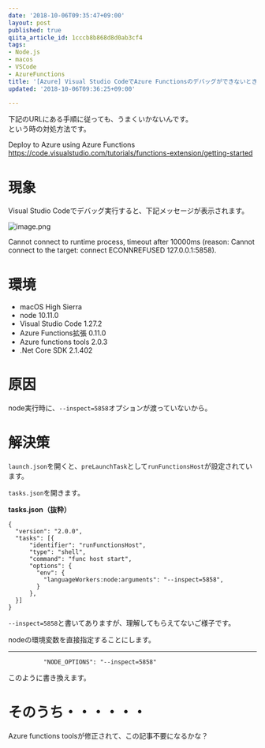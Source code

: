 ```yaml
---
date: '2018-10-06T09:35:47+09:00'
layout: post
published: true
qiita_article_id: 1cccb8b868d8d0ab3cf4
tags:
- Node.js
- macos
- VSCode
- AzureFunctions
title: '[Azure] Visual Studio CodeでAzure Functionsのデバッグができないとき'
updated: '2018-10-06T09:36:25+09:00'

---
```

下記のURLにある手順に従っても、うまくいかないんです。  
という時の対処方法です。  
  
Deploy to Azure using Azure Functions  
https://code.visualstudio.com/tutorials/functions-extension/getting-started  
  
# 現象  
  
Visual Studio Codeでデバッグ実行すると、下記メッセージが表示されます。  
  
![image.png](/assets/images/83d3f37c-d424-24a7-71c5-c4c3f24cd894.png)  
  
Cannot connect to runtime process, timeout after 10000ms (reason: Cannot connect to the target: connect ECONNREFUSED 127.0.0.1:5858).  
  
# 環境  
  
* macOS High Sierra  
* node 10.11.0  
* Visual Studio Code 1.27.2  
* Azure Functions拡張 0.11.0  
* Azure functions tools 2.0.3  
* .Net Core SDK 2.1.402  
  
  
# 原因  
  
node実行時に、`--inspect=5858`オプションが渡っていないから。  
  
# 解決策  
  
`launch.json`を開くと、`preLaunchTask`として`runFunctionsHost`が設定されています。  
  
`tasks.json`を開きます。  
  
**tasks.json（抜粋）**  
```json:tasks.json（抜粋）
{
  "version": "2.0.0",
  "tasks": [{
      "identifier": "runFunctionsHost",
      "type": "shell",
      "command": "func host start",
      "options": {
        "env": {
          "languageWorkers:node:arguments": "--inspect=5858",
        }
      },
  }]
}
```  
  
`--inspect=5858`と書いてありますが、理解してもらえてないご様子です。  
  
nodeの環境変数を直接指定することにします。  
  
****  
```json:
          "NODE_OPTIONS": "--inspect=5858"
```  
  
このように書き換えます。  
  
# そのうち・・・・・・  
  
Azure functions toolsが修正されて、この記事不要になるかな？  
  
